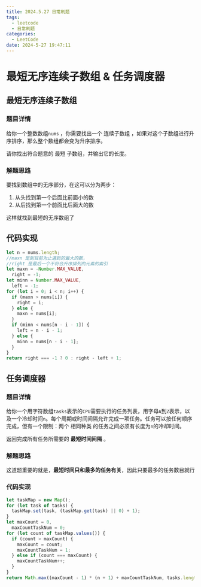 ```yaml
---
title: 2024.5.27 日常刷题
tags:
  - leetcode
  - 日常刷题
categories:
  - LeetCode
date: 2024-5-27 19:47:11
---
```


<!-- @format -->

# 最短无序连续子数组 & 任务调度器

## 最短无序连续子数组

### 题目详情

给你一个整数数组`nums` ，你需要找出一个 连续子数组 ，如果对这个子数组进行升序排序，那么整个数组都会变为升序排序。

请你找出符合题意的 最短 子数组，并输出它的长度。

### 解题思路

要找到数组中的无序部分，在这可以分为两步：

1. 从头找到第一个后面比前面小的数
2. 从后找到第一个前面比后面大的数

这样就找到最短的无序数组了

## 代码实现

```js
let n = nums.length;
//maxn 是到目前为止遇到的最大的数，
//right 是最后一个不符合升序排列的元素的索引
let maxn = -Number.MAX_VALUE,
  right = -1;
let minn = Number.MAX_VALUE,
  left = -1;
for (let i = 0; i < n; i++) {
  if (maxn > nums[i]) {
    right = i;
  } else {
    maxn = nums[i];
  }
  if (minn < nums[n - i - 1]) {
    left = n - i - 1;
  } else {
    minn = nums[n - i - 1];
  }
}
return right === -1 ? 0 : right - left + 1;
```

## 任务调度器

### 题目详情

给你一个用字符数组`tasks`表示的`CPU`需要执行的任务列表，用字母`A`到`Z`表示，以及一个冷却时间`n`。每个周期或时间间隔允许完成一项任务。任务可以按任何顺序完成，但有一个限制：两个 相同种类 的任务之间必须有长度为`n`的冷却时间。

返回完成所有任务所需要的 **最短时间间隔** 。

### 解题思路

这道题重要的就是，**最短时间只和最多的任务有关**，因此只要最多的任务数目就行

### 代码实现

```js
let taskMap = new Map();
for (let task of tasks) {
  taskMap.set(task, (taskMap.get(task) || 0) + 1);
}
let maxCount = 0,
  maxCountTaskNum = 0;
for (let count of taskMap.values()) {
  if (count > maxCount) {
    maxCount = count;
    maxCountTaskNum = 1;
  } else if (count === maxCount) {
    maxCountTaskNum++;
  }
}
return Math.max((maxCount - 1) * (n + 1) + maxCountTaskNum, tasks.length);
```
